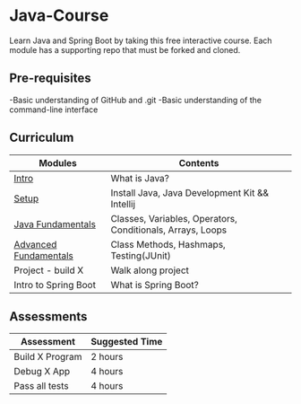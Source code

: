 # Java-Course

Learn Java and Spring Boot by taking this free interactive course. Each module has a supporting repo that must be forked and cloned.

## Pre-requisites

-Basic understanding of GitHub and .git
-Basic understanding of the command-line interface

## Curriculum

| Modules                                                | Contents                                                   |
| ------------------------------------------------------ | ---------------------------------------------------------- |
| [Intro](./01_intro/README.md)                          | What is Java?                                              |
| [Setup](./02_setup/README.md)                          | Install Java, Java Development Kit && Intellij             |
| [Java Fundamentals](./java-fundamentals/01_classes.md) | Classes, Variables, Operators, Conditionals, Arrays, Loops |
| [Advanced Fundamentals](./04_advanced-fundamentals/)   | Class Methods, Hashmaps, Testing(JUnit)                    |
| Project - build X                                      | Walk along project                                         |
| Intro to Spring Boot                                   | What is Spring Boot?                                       |

## Assessments

| Assessment      | Suggested Time |
| --------------- | -------------- |
| Build X Program | 2 hours        |
| Debug X App     | 4 hours        |
| Pass all tests  | 4 hours        |
